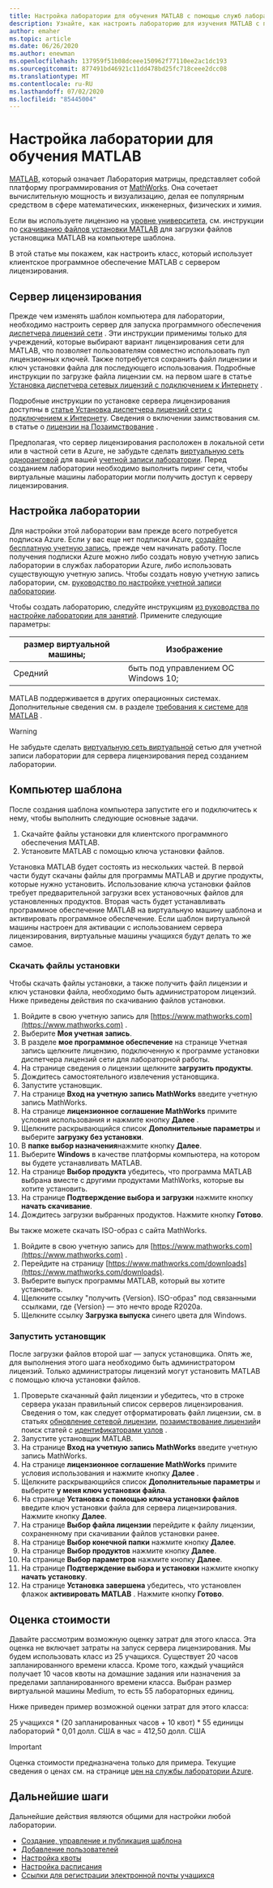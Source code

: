 ```yaml
---
title: Настройка лаборатории для обучения MATLAB с помощью служб лабораторий Azure | Документация Майкрософт
description: Узнайте, как настроить лабораторию для изучения MATLAB с помощью служб лаборатории Azure.
author: emaher
ms.topic: article
ms.date: 06/26/2020
ms.author: enewman
ms.openlocfilehash: 137959f51b08dceee150962f77110ee2ac1dc193
ms.sourcegitcommit: 877491bd46921c11dd478bd25fc718ceee2dcc08
ms.translationtype: MT
ms.contentlocale: ru-RU
ms.lasthandoff: 07/02/2020
ms.locfileid: "85445004"
---
```

# <a name="setup-a-lab-to-teach-matlab"></a>Настройка лаборатории для обучения MATLAB

[MATLAB](https://www.mathworks.com/products/matlab.html), который означает Лаборатория матрицы, представляет собой платформу программирования от [MathWorks](https://www.mathworks.com/).  Она сочетает вычислительную мощность и визуализацию, делая ее популярным средством в сфере математических, инженерных, физических и химия.

Если вы используете лицензию на [уровне университета](https://www.mathworks.com/academia/tah-support-program/administrators.html), см. инструкции по [скачиванию файлов установки MATLAB](https://www.mathworks.com/matlabcentral/answers/259632-how-can-i-get-matlab-installation-files-for-use-on-an-offline-machine) для загрузки файлов установщика MATLAB на компьютере шаблона.  

В этой статье мы покажем, как настроить класс, который использует клиентское программное обеспечение MATLAB с сервером лицензирования.

## <a name="license-server"></a>Сервер лицензирования

Прежде чем изменять шаблон компьютера для лаборатории, необходимо настроить сервер для запуска программного обеспечения [диспетчера лицензий сети](https://www.mathworks.com/help/install/administer-network-licenses.html) .  Эти инструкции применимы только для учреждений, которые выбирают вариант лицензирования сети для MATLAB, что позволяет пользователям совместно использовать пул лицензионных ключей.  Также потребуется сохранить файл лицензии и ключ установки файла для последующего использования.  Подробные инструкции по загрузке файла лицензии см. на первом шаге в статье [Установка диспетчера сетевых лицензий с подключением к Интернету](https://www.mathworks.com/help/install/ug/install-network-license-manager-with-internet-connection.html) .

Подробные инструкции по установке сервера лицензирования доступны в [статье Установка диспетчера лицензий сети с подключением к Интернету](https://www.mathworks.com/help/install/ug/install-network-license-manager-with-internet-connection.html).  Сведения о включении заимствования см. в статье о [лицензии на Позаимствование](https://www.mathworks.com/help/install/license/borrow-licenses.html) .

Предполагая, что сервер лицензирования расположен в локальной сети или в частной сети в Azure, не забудьте сделать [виртуальную сеть одноранговой](how-to-connect-peer-virtual-network.md) для вашей [учетной записи лаборатории](tutorial-setup-lab-account.md).  Перед созданием лаборатории необходимо выполнить пиринг сети, чтобы виртуальные машины лаборатории могли получить доступ к серверу лицензирования.

## <a name="lab-configuration"></a>Настройка лаборатории

Для настройки этой лаборатории вам прежде всего потребуется подписка Azure.  Если у вас еще нет подписки Azure, [создайте бесплатную учетную запись](https://azure.microsoft.com/free/), прежде чем начинать работу. После получения подписки Azure можно либо создать новую учетную запись лаборатории в службах лаборатории Azure, либо использовать существующую учетную запись.  Чтобы создать новую учетную запись лаборатории, см. [руководство по настройке учетной записи лаборатории](tutorial-setup-lab-account.md).

Чтобы создать лабораторию, следуйте инструкциям [из руководства по настройке лаборатории для занятий](tutorial-setup-classroom-lab.md).  Примените следующие параметры:

| размер виртуальной машины; | Изображение |
| -------------------- | ----- |
| Средний | быть под управлением ОС Windows 10; |

MATLAB поддерживается в других операционных системах.  Дополнительные сведения см. в разделе [требования к системе для MATLAB](https://www.mathworks.com/support/requirements/matlab-system-requirements.html) .

> [!WARNING]
> Не забудьте сделать [виртуальную сеть виртуальной](https://www.mathworks.com/support/requirements/matlab-system-requirements.html) сетью для учетной записи лаборатории для сервера лицензирования перед созданием лаборатории.

## <a name="template-machine"></a>Компьютер шаблона

После создания шаблона компьютера запустите его и подключитесь к нему, чтобы выполнить следующие основные задачи.

1. Скачайте файлы установки для клиентского программного обеспечения MATLAB.
2. Установите MATLAB с помощью ключа установки файлов.

Установка MATLAB будет состоять из нескольких частей.  В первой части будут скачаны файлы для программы MATLAB и другие продукты, которые нужно установить.  Использование ключа установки файлов требует предварительной загрузки всех установочных файлов для установленных продуктов.  Вторая часть будет устанавливать программное обеспечение MATLAB на виртуальную машину шаблона и активировать программное обеспечение.  Если шаблон виртуальной машины настроен для активации с использованием сервера лицензирования, виртуальные машины учащихся будут делать то же самое.

### <a name="download-installation-files"></a>Скачать файлы установки

Чтобы скачать файлы установки, а также получить файл лицензии и ключ установки файла, необходимо быть администратором лицензий.  Ниже приведены действия по скачиванию файлов установки.

1. Войдите в свою учетную запись для [https://www.mathworks.com](https://www.mathworks.com) .
2. Выберите **Моя учетная запись**.
3. В разделе **мое программное обеспечение** на странице Учетная запись щелкните лицензию, подключенную к программе установки диспетчера лицензий сети для лабораторной работы.
4. На странице сведения о лицензии щелкните **загрузить продукты**.
5. Дождитесь самостоятельного извлечения установщика.
6. Запустите установщик.  
7. На странице **Вход на учетную запись MathWorks** введите учетную запись MathWorks.
8. На странице **лицензионное соглашение MathWorks** примите условия использования и нажмите кнопку **Далее** .
9. Щелкните раскрывающийся список **Дополнительные параметры** и выберите **загрузку без установки**.
10. В **папке выбор назначения**нажмите кнопку **Далее**.
11. Выберите **Windows** в качестве платформы компьютера, на котором вы будете устанавливать MATLAB.
12. На странице **Выбор продукта** убедитесь, что программа MATLAB выбрана вместе с другими продуктами MathWorks, которые вы хотите установить.
13. На странице **Подтверждение выбора и загрузки** нажмите кнопку **начать скачивание**.  
14. Дождитесь загрузки выбранных продуктов.  Нажмите кнопку **Готово**.

Вы также можете скачать ISO-образ с сайта MathWorks.

1. Войдите в свою учетную запись для [https://www.mathworks.com](https://www.mathworks.com) .
2. Перейдите на страницу [https://www.mathworks.com/downloads](https://www.mathworks.com/downloads).
3. Выберите выпуск программы MATLAB, который вы хотите установить.
4. Щелкните ссылку "получить {Version}. ISO-образ" под связанными ссылками, где {Version} — это нечто вроде R2020a.
5. Щелкните ссылку **Загрузка выпуска** синего цвета для Windows.

### <a name="run-installer"></a>Запустить установщик

После загрузки файлов второй шаг — запуск установщика. Опять же, для выполнения этого шага необходимо быть администратором лицензий.  Только администраторы лицензий могут установить MATLAB с помощью ключа установки файлов.

1. Проверьте скачанный файл лицензии и убедитесь, что в строке сервера указан правильный список серверов лицензирования.  Сведения о том, как следует отформатировать файл лицензии, см. в статьях [обновление сетевой лицензии](https://www.mathworks.com/help/install/ug/network-license-files.html), [позаимствование лицензий](https://www.mathworks.com/help/install/license/borrow-licenses.html)и поиск статей с [идентификаторами узлов](https://www.mathworks.com/matlabcentral/answers/101892-what-is-a-host-id-how-do-i-find-my-host-id-in-order-to-activate-my-license) .
2. Запустите установщик MATLAB.
3. На странице **Вход на учетную запись MathWorks** введите учетную запись MathWorks.
4. На странице **лицензионное соглашение MathWorks** примите условия использования и нажмите кнопку **Далее** .
5. Щелкните раскрывающийся список **Дополнительные параметры** и выберите **у меня ключ установки файла**.
6. На странице **Установка с помощью ключа установки файлов** введите ключ установки файла для сервера лицензирования.   Нажмите кнопку **Далее**.
7. На странице **Выбор файла лицензии** перейдите к файлу лицензии, сохраненному при скачивании файлов установки ранее.
8. На странице **Выбор конечной папки** нажмите кнопку **Далее**.
9. На странице **Выбор продуктов** нажмите кнопку **Далее**.
10. На странице **Выбор параметров** нажмите кнопку **Далее**.
11. На странице **Подтверждение выбора и установки** нажмите кнопку **начать установку**.
12. На странице **Установка завершена** убедитесь, что установлен флажок **активировать MATLAB** .  Нажмите кнопку **Готово**.

## <a name="cost-estimate"></a>Оценка стоимости

Давайте рассмотрим возможную оценку затрат для этого класса.  Эта оценка не включает затраты на запуск сервера лицензирования.  Мы будем использовать класс из 25 учащихся.  Существует 20 часов запланированного времени класса.  Кроме того, каждый учащийся получает 10 часов квоты на домашние задания или назначения за пределами запланированного времени класса.  Выбран размер виртуальной машины Medium, то есть 55 лабораторных единиц.

Ниже приведен пример возможной оценки затрат для этого класса:

25 учащихся \* (20 запланированных часов + 10 квот) \* 55 единицы лабораторий \* 0,01 долл. США в час = 412,50 долл. США

>[!IMPORTANT]
> Оценка стоимости предназначена только для примера.  Текущие сведения о ценах см. на странице [цен на службы лаборатории Azure](https://azure.microsoft.com/pricing/details/lab-services/).  

## <a name="next-steps"></a>Дальнейшие шаги

Дальнейшие действия являются общими для настройки любой лаборатории.

- [Создание, управление и публикация шаблона](how-to-create-manage-template.md)
- [Добавление пользователей](tutorial-setup-classroom-lab.md#add-users-to-the-lab)
- [Настройка квоты](how-to-configure-student-usage.md#set-quotas-for-users)
- [Настройка расписания](tutorial-setup-classroom-lab.md#set-a-schedule-for-the-lab)
- [Ссылки для регистрации электронной почты учащихся](how-to-configure-student-usage.md#send-invitations-to-users)
